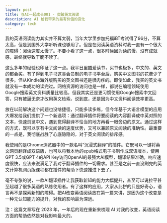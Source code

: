 ```yaml
---
layout: post
title: 与AI一起成长001 - 突破英文阅读
description: AI 给我带来的最有价值的变化
category: tech
---
```

我的英语阅读能力其实并不算太弱，当年大学里参加托福iBT考试得了96分，不算太高，但是到国外大学听听课也够用了。但是在阅读英语资料时我一直有一个很大的障碍：阅读速度太慢了。不要小看了这一点，很多时候因为读的慢，没有成就感，最终就导致干脆不读了。

这么多年的经验也印证了这一点。我平日里酷爱读书，买书也极多，中文的、英文的都会买。有了得到电子书这类会员制的电子书平台后，购买中文图书的花费少了很多。但从Kindle海外版购买的英文图书还是很肉疼的。即使如此，我买的英文书就没有一本成功的读完过。网络资源的访问也是一样，都说在编程领域使用Google搜索英文资料质量比较高，但我其实还是更习惯使用Google搜索中文回答，只有被逼无奈才改用英文检索。说到底，还是因为中文资料阅读效率更高。

放在以前解决这个问题也没啥捷径，只能多读多练，但今年基于大语言模型的应用大爆发给我们提供了一个新选项：通过翻译插件将要阅读的内容翻译成中英对照的文本，快速浏览中文，遇到觉得翻译不恰当的地方再看一眼旁边的原文。通过这样的方式，既可以享有中文阅读的速度优势，又可以兼顾原文阅读的准确性。最重要的一点是，我彻底战胜了心底隐隐的，对于英文阅读的排斥感。

我使用的是Chrome浏览器中的一款名叫“沉浸式翻译”的插件。它既可以一键将英文网页翻译成双语版，也可以将我本地的epub格式电子书制作成双语版本，使用GPT 3.5或GPT 4的API Key访问OpenAI的最强大AI模型，翻译结果准确，响应速度很快，应该来说满足了我对于翻译插件的一切需求。甚至是之前一直没刷完的英文计算机网页版课程都在插件的帮助下快速推进下去了。

毫不夸张的说，一款AI翻译插件让我获取新知的能力大幅提升，甚至可以说拉平甚至超越了很多英语的熟练使用者。有了这样的应用，大家从此拼的只是好奇心，语言再不是探索新知的障碍。把AI改变英语阅读放在第一篇来讲，是因为这个改变是一种元认知能力的提升，对我的影响最为深远。

注：这篇文章写在 2023 年，一年后的现在重新来梳理 AI 对我的改变，英语阅读方面的帮助依然是对我影响最大的。
